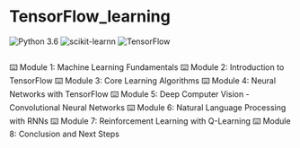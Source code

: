 # TensorFlow_learning
![Python 3.6](https://img.shields.io/badge/Python-3.6-brightgreen.svg) ![scikit-learnn](https://img.shields.io/badge/Library-Scikit_Learn-orange.svg) 
![TensorFlow](https://www.tensorflow.org/tutorials/)

<img href="images.png"></img>

  ⌨️ Module 1: Machine Learning Fundamentals 
  ⌨️ Module 2: Introduction to TensorFlow 
  ⌨️ Module 3: Core Learning Algorithms 
  ⌨️ Module 4: Neural Networks with TensorFlow 
  ⌨️ Module 5: Deep Computer Vision - Convolutional Neural Networks 
  ⌨️ Module 6: Natural Language Processing with RNNs 
  ⌨️ Module 7: Reinforcement Learning with Q-Learning 
  ⌨️ Module 8: Conclusion and Next Steps 
